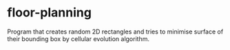 # floor-planning

Program that creates random 2D rectangles and tries to minimise surface of their bounding box by cellular evolution algorithm.
